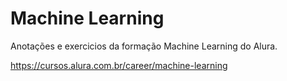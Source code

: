 # Machine Learning

Anotações e exercicios da formação Machine Learning do Alura.

https://cursos.alura.com.br/career/machine-learning
